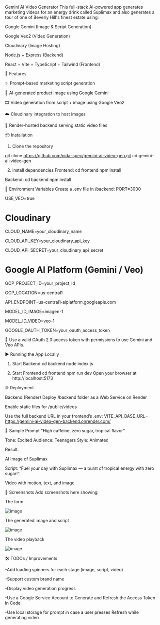 Gemini AI Video Generator
This full-stack AI-powered app generates marketing videos for an energy drink called Suplimax and also generates a tour of one of Beverly Hill's finest estate using:

Google Gemini (Image & Script Generation)

Google Veo2 (Video Generation)

Cloudinary (Image Hosting)

Node.js + Express (Backend)

React + Vite + TypeScript + Tailwind (Frontend)

🚀 Features

✨ Prompt-based marketing script generation

🎨 AI-generated product image using Google Gemini

🎞️ Video generation from script + image using Google Veo2

☁️ Cloudinary integration to host images

🔗 Render-hosted backend serving static video files	

📦 Installation
1. Clone the repository

git clone https://github.com/nida-spec/gemini-ai-video-gen.git
cd gemini-ai-video-gen

2. Install dependencies
Frontend:
cd frontend
npm install


Backend:
cd backend
npm install

🔐 Environment Variables
Create a .env file in /backend:
PORT=3000

USE_VEO=true

# Cloudinary
CLOUD_NAME=your_cloudinary_name

CLOUD_API_KEY=your_cloudinary_api_key

CLOUD_API_SECRET=your_cloudinary_api_secret

# Google AI Platform (Gemini / Veo)
GCP_PROJECT_ID=your_project_id

GCP_LOCATION=us-central1

API_ENDPOINT=us-central1-aiplatform.googleapis.com

MODEL_ID_IMAGE=imagen-1

MODEL_ID_VIDEO=veo-1

GOOGLE_OAUTH_TOKEN=your_oauth_access_token

🔑 Use a valid OAuth 2.0 access token with permissions to use Gemini and Veo APIs.

▶️ Running the App Locally
1. Start Backend
cd backend
node index.js


3. Start Frontend
cd frontend
npm run dev
Open your browser at http://localhost:5173





🌐 Deployment

Backend (Render)
Deploy /backend folder as a Web Service on Render

Enable static files for /public/videos

Use the full backend URL in your frontend’s .env:
VITE_API_BASE_URL= https://gemini-ai-video-gen-backend.onrender.com/


🧪 Sample Prompt
"High caffeine, zero sugar, tropical flavor"

Tone: Excited
Audience: Teenagers
Style: Animated

Result:

AI Image of Suplimax

Script: “Fuel your day with Suplimax — a burst of tropical energy with zero sugar!”

Video with motion, text, and image

📸 Screenshots
Add screenshots here showing:

The form

![image](https://github.com/user-attachments/assets/c433579c-cbb0-4072-baf4-093f5d3d6e7f)

The generated image and script

![image](https://github.com/user-attachments/assets/66eecedd-2259-4160-8ad9-df0e6132b003)

The video playback

![image](https://github.com/user-attachments/assets/3b636f4e-9f15-4c2b-a5a3-55264aa76471)


🛠️ TODOs / Improvements

 -Add loading spinners for each stage (image, script, video)

 -Support custom brand name

 -Display video generation progress

 -Use a Google Service Account to Generate and Refresh the Access Token in Code

-Use local storage for prompt in case a user presses Refresh while generating video 
